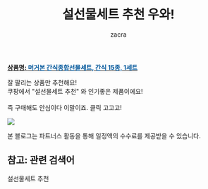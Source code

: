 ﻿---
layout: post
title:  "설선물세트 추천 우와!"
author: zacra
categories: [ 아이템 ]
tags: [설선물세트 추천]
image: https://static.coupangcdn.com/image/retail/images/11398044153455-76b96fb8-87d2-4c0e-93fb-6de487d362d6.jpg 
description: "쿠팡에서 설선물세트 추천 관련 상품으로 가장 잘팔리는 제품 중 하나라는 사실!!."
rating: 4.5
---

<a href="https://link.coupang.com/re/AFFSDP?lptag=AF8407795&pageKey=1093117289&itemId=2049669638&vendorItemId=70049001833&traceid=V0-153-a94bc39681063237"><b>상품명: <font color='#01579B'>머거본 간식종합선물세트, 간식 15종, 1세트</font></b></a>

잘 팔리는 상품만 추천해요!<br/>
쿠팡에서 "설선물세트 추천" 와 인기좋은 제품이에요!<br/><br/>
즉 구매해도 안심이다 이말이죠. 클릭 고고고! <br/>



<a href="https://link.coupang.com/re/AFFSDP?lptag=AF8407795&pageKey=1093117289&itemId=2049669638&vendorItemId=70049001833&traceid=V0-153-a94bc39681063237"><img src="https://thumbnail7.coupangcdn.com/thumbnails/remote/q89/image/retail/images/11429542560433-39525159-25e3-400b-81b1-af7c22b5e6c5.jpg"></a> 

본 블로그는 파트너스 활동을 통해 일정액의 수수료를 제공받을 수 있습니다.

## 참고: 관련 검색어    
설선물세트 추천